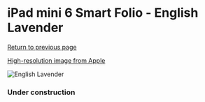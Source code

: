 # iPad mini 6 Smart Folio - English Lavender

[Return to previous page](/ipad_mini6)

[High-resolution image from Apple](https://store.storeimages.cdn-apple.com/8756/as-images.apple.com/is/MM6L3?wid=4500&hei=4500&fmt=png)

<div style="width: 384px"><img src="/everysource/MM6L3.png" alt="English Lavender"></div>

### Under construction
